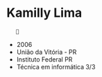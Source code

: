# Kamilly Lima
       🤍
* 2006
* União da Vitória - PR
* Instituto Federal PR
* Técnica em informática 3/3

